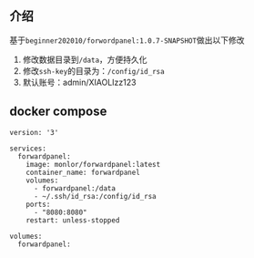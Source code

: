 ## 介绍

基于`beginner202010/forwordpanel:1.0.7-SNAPSHOT`做出以下修改

1. 修改数据目录到`/data`，方便持久化
2. 修改`ssh-key`的目录为：`/config/id_rsa`
3. 默认账号：admin/XIAOLIzz123

## docker compose

```
version: '3'

services:
  forwardpanel:
    image: monlor/forwardpanel:latest
    container_name: forwardpanel
    volumes:
      - forwardpanel:/data
      - ~/.ssh/id_rsa:/config/id_rsa
    ports:
      - "8080:8080"
    restart: unless-stopped

volumes:
  forwardpanel:
```
